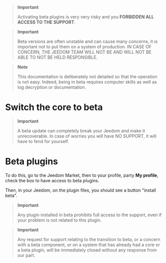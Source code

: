 > **Important**
>
> Activating beta plugins is very very risky and you
> **FORBIDDEN ALL ACCESS TO THE SUPPORT**. 

> **Important**
>
> Beta versions are often unstable and can cause
> many concerns, it is important not to put them on a system of
> production. IN CASE OF CONCERN, THE JEEDOM TEAM WILL NOT BE AND WILL NOT BE ABLE TO
> NOT BE HELD RESPONSIBLE.

> **Note**
>
> This documentation is deliberately not detailed so that
> the operation is not easy. Indeed, being in beta requires
> computer skills as well as log decryption or
> documentation.

Switch the core to beta 
======================

> **Important**
>
> A beta update can completely break your Jeedom and
> make it unrecoverable. In case of worries you will have NO SUPPORT, it
> will have to fend for yourself.

Beta plugins 
==========================

To do this, go to the Jeedom Market, then to your
profile, party **My profile**, check the box to have access to
beta plugins.

Then, in your Jeedom, on the plugin files, you should
see a button "install beta".

> **Important**
>
> Any plugin installed in beta prohibits full access to the
> support, even if your problem is not related to this plugin.

> **Important**
>
> Any request for support relating to the transition to beta, or a concern
> with a beta component, or on a system that has already had a core or
> a beta plugin, will be immediately closed without any response from
> our part.
